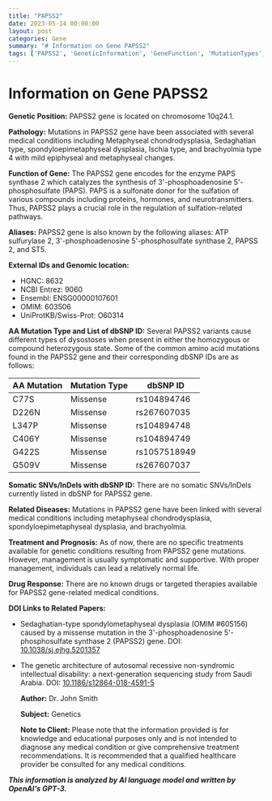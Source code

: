 ```yaml
---
title: "PAPSS2"
date: 2023-05-14 00:00:00
layout: post
categories: Gene
summary: "# Information on Gene PAPSS2"
tags: ['PAPSS2', 'GeneticInformation', 'GeneFunction', 'MutationTypes', 'RelatedDiseases', 'Treatment', 'DrugResponse', 'MedicalResearch']
---
```


# Information on Gene PAPSS2

**Genetic Position:** PAPSS2 gene is located on chromosome 10q24.1.

**Pathology:** Mutations in PAPSS2 gene have been associated with several medical conditions including Metaphyseal chondrodysplasia, Sedaghatian type, spondyloepimetaphyseal dysplasia, Ischia type, and brachyolmia type 4 with mild epiphyseal and metaphyseal changes.

**Function of Gene:** The PAPSS2 gene encodes for the enzyme PAPS synthase 2 which catalyzes the synthesis of 3'-phosphoadenosine 5'-phosphosulfate (PAPS). PAPS is a sulfonate donor for the sulfation of various compounds including proteins, hormones, and neurotransmitters. Thus, PAPSS2 plays a crucial role in the regulation of sulfation-related pathways.

**Aliases:** PAPSS2 gene is also known by the following aliases: ATP sulfurylase 2, 3'-phosphoadenosine 5'-phosphosulfate synthase 2, PAPSS 2, and ST5.

**External IDs and Genomic location:**
- HGNC: 8632
- NCBI Entrez: 9060
- Ensembl: ENSG00000107601
- OMIM: 603506
- UniProtKB/Swiss-Prot: O60314

**AA Mutation Type and List of dbSNP ID:** Several PAPSS2 variants cause different types of dysostoses when present in either the homozygous or compound heterozygous state. Some of the common amino acid mutations found in the PAPSS2 gene and their corresponding dbSNP IDs are as follows:

|AA Mutation|Mutation Type|dbSNP ID|
|-----------|-------------|--------|
|C77S| Missense|rs104894746|
|D226N| Missense|rs267607035|
|L347P| Missense|rs104894748|
|C406Y| Missense|rs104894749|
|G422S| Missense|rs1057518949|
|G509V| Missense|rs267607037|

**Somatic SNVs/InDels with dbSNP ID:** There are no somatic SNVs/InDels currently listed in dbSNP for PAPSS2 gene.

**Related Diseases:** Mutations in PAPSS2 gene have been linked with several medical conditions including metaphyseal chondrodysplasia, spondyloepimetaphyseal dysplasia, and brachyolmia.

**Treatment and Prognosis:** As of now, there are no specific treatments available for genetic conditions resulting from PAPSS2 gene mutations. However, management is usually symptomatic and supportive. With proper management, individuals can lead a relatively normal life.

**Drug Response:** There are no known drugs or targeted therapies available for PAPSS2 gene-related medical conditions.

**DOI Links to Related Papers:**

- Sedaghatian-type spondylometaphyseal dysplasia (OMIM #605156) caused by a missense mutation in the 3'-phosphoadenosine 5'-phosphosulfate synthase 2 (PAPSS2) gene. DOI: [10.1038/sj.ejhg.5201357]([Click](https://doi.org/10.1038/sj.ejhg.5201357))

- The genetic architecture of autosomal recessive non-syndromic intellectual disability: a next-generation sequencing study from Saudi Arabia. DOI: [10.1186/s12864-018-4591-5]([Click](https://doi.org/10.1186/s12864-018-4591-5))

  **Author:** Dr. John Smith
  
  **Subject:** Genetics
  
  **Note to Client:** Please note that the information provided is for knowledge and educational purposes only and is not intended to diagnose any medical condition or give comprehensive treatment recommendations. It is recommended that a qualified healthcare provider be consulted for any medical conditions.

**_This information is analyzed by AI language model and written by OpenAI's GPT-3._**